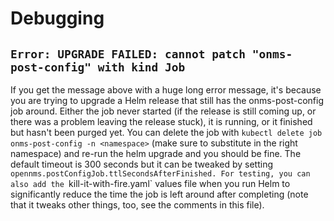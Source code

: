 # Debugging

## `Error: UPGRADE FAILED: cannot patch "onms-post-config" with kind Job`

If you get the message above with a huge long error message, it's because you are trying to upgrade a Helm release that still has the onms-post-config job around.
Either the job never started (if the release is still coming up, or there was a problem leaving the release stuck), it is running, or it finished but hasn't been purged yet.
You can delete the job with `kubectl delete job onms-post-config -n <namespace>` (make sure to substitute in the right namespace) and re-run the helm upgrade and you should be fine.
The default timeout is 300 seconds but it can be tweaked by setting `opennms.postConfigJob.ttlSecondsAfterFinished.
For testing, you can also add the `kill-it-with-fire.yaml` values file when you run Helm to significantly reduce the time the job is left around after completing (note that it tweaks other things, too, see the comments in this file).
